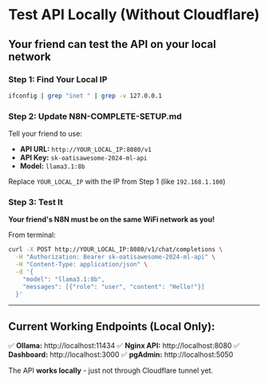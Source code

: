 # Test API Locally (Without Cloudflare)

## Your friend can test the API on your local network

### Step 1: Find Your Local IP
```bash
ifconfig | grep "inet " | grep -v 127.0.0.1
```

### Step 2: Update N8N-COMPLETE-SETUP.md

Tell your friend to use:
- **API URL:** `http://YOUR_LOCAL_IP:8080/v1`
- **API Key:** `sk-oatisawesome-2024-ml-api`
- **Model:** `llama3.1:8b`

Replace `YOUR_LOCAL_IP` with the IP from Step 1 (like `192.168.1.100`)

### Step 3: Test It

**Your friend's N8N must be on the same WiFi network as you!**

From terminal:
```bash
curl -X POST http://YOUR_LOCAL_IP:8080/v1/chat/completions \
  -H "Authorization: Bearer sk-oatisawesome-2024-ml-api" \
  -H "Content-Type: application/json" \
  -d '{
    "model": "llama3.1:8b",
    "messages": [{"role": "user", "content": "Hello!"}]
  }'
```

---

## Current Working Endpoints (Local Only):

✅ **Ollama:** http://localhost:11434
✅ **Nginx API:** http://localhost:8080
✅ **Dashboard:** http://localhost:3000
✅ **pgAdmin:** http://localhost:5050

The API **works locally** - just not through Cloudflare tunnel yet.
